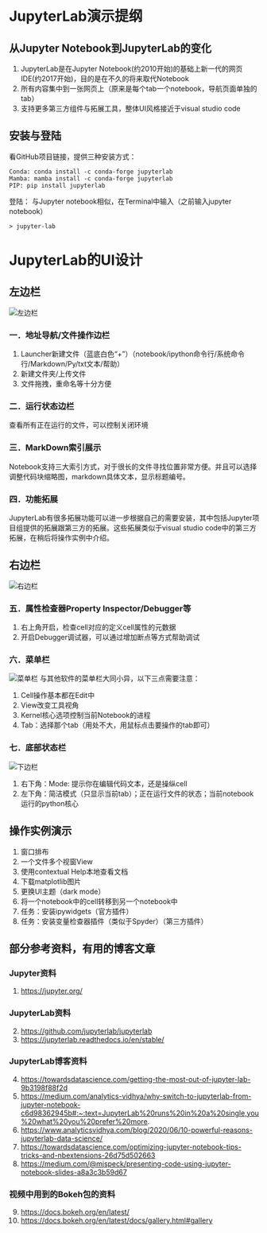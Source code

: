 # JupyterLab演示提纲

## 从Jupyter Notebook到JupyterLab的变化
1.	JupyterLab是在Jupyter Notebook(约2010开始)的基础上新一代的网页IDE(约2017开始)，目的是在不久的将来取代Notebook
2.	所有内容集中到一张网页上（原来是每个tab一个notebook，导航页面单独的tab）
3.	支持更多第三方组件与拓展工具，整体UI风格接近于visual studio code

## 安装与登陆
看GitHub项目链接，提供三种安装方式：
```
Conda: conda install -c conda-forge jupyterlab
Mamba: mamba install -c conda-forge jupyterlab
PIP: pip install jupyterlab
```

登陆：
与Jupyter notebook相似，在Terminal中输入（之前输入jupyter notebook）
```
> jupyter-lab
```

# JupyterLab的UI设计


## 左边栏
![左边栏](./image/jupyterLab-leftbar.png)

### 一．地址导航/文件操作边栏
1.	Launcher新建文件（蓝底白色“+”）（notebook/ipython命令行/系统命令行/Markdown/Py/txt文本/帮助）
2.	新建文件夹/上传文件
3.	文件拖拽，重命名等十分方便

### 二．运行状态边栏
查看所有正在运行的文件，可以控制关闭环境

### 三．MarkDown索引展示
Notebook支持三大索引方式，对于很长的文件寻找位置非常方便。并且可以选择调整代码块缩略图，markdown具体文本，显示标题编号。

### 四．功能拓展
JupyterLab有很多拓展功能可以进一步根据自己的需要安装，其中包括Jupyter项目组提供的拓展跟第三方的拓展。这些拓展类似于visual studio code中的第三方拓展，在稍后将操作实例中介绍。

## 右边栏
![右边栏](./image/jupyterLab-rightbar.png)
### 五．属性检查器Property Inspector/Debugger等
1. 右上角开启，检查cell对应的定义cell属性的元数据
2. 开启Debugger调试器，可以通过增加断点等方式帮助调试

### 六．菜单栏
![菜单栏](./image/jupyterLab-select.png)
与其他软件的菜单栏大同小异，以下三点需要注意：
1. Cell操作基本都在Edit中
2. View改变工具视角
3. Kernel核心选项控制当前Notebook的进程
4. Tab：选择那个tab（用处不大，用鼠标点击要操作的tab即可）


### 七．底部状态栏
![下边栏](./image/jupyterLab-bottom.png)
1. 右下角：Mode: 提示你在编辑代码文本，还是操纵cell
2. 左下角：简洁模式（只显示当前tab）；正在运行文件的状态；当前notebook运行的python核心

## 操作实例演示
1.	窗口排布
2.	一个文件多个视窗View
3.	使用contextual Help本地查看文档
4.	下载matplotlib图片
5.	更换UI主题（dark mode）
6.	将一个notebook中的cell转移到另一个notebook中
7.	任务：安装ipywidgets（官方插件）
8.	任务：安装变量检查器插件（类似于Spyder）（第三方插件）


## 部分参考资料，有用的博客文章

### Jupyter资料
1.	https://jupyter.org/

### JupyterLab资料
2.	https://github.com/jupyterlab/jupyterlab
3.	https://jupyterlab.readthedocs.io/en/stable/

### JupyterLab博客资料
4.	https://towardsdatascience.com/getting-the-most-out-of-jupyter-lab-9b3198f88f2d
5.	https://medium.com/analytics-vidhya/why-switch-to-jupyterlab-from-jupyter-notebook-c6d98362945b#:~:text=JupyterLab%20runs%20in%20a%20single,you%20what%20you%20prefer%20more.
6.	https://www.analyticsvidhya.com/blog/2020/06/10-powerful-reasons-jupyterlab-data-science/
7.	https://towardsdatascience.com/optimizing-jupyter-notebook-tips-tricks-and-nbextensions-26d75d502663
8.	https://medium.com/@mjspeck/presenting-code-using-jupyter-notebook-slides-a8a3c3b59d67

### 视频中用到的Bokeh包的资料
9.	https://docs.bokeh.org/en/latest/
10.	https://docs.bokeh.org/en/latest/docs/gallery.html#gallery

